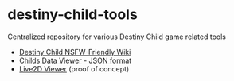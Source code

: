 # destiny-child-tools
Centralized repository for various Destiny Child game related tools

* [Destiny Child NSFW-Friendly Wiki](./wiki/)
* [Childs Data Viewer](./data/childs/) - [JSON format](./data/childs.json)
* [Live2D Viewer](./live2d/) (proof of concept)
